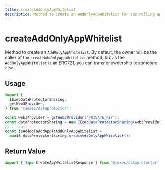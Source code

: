 ```yaml
---
title: createAddOnlyAppWhitelist
description: Method to create an AddOnlyAppWhitelist for controlling app access. The caller becomes the owner by default, with transferable ownership as an ERC721.
---
```


# createAddOnlyAppWhitelist

Method to create an `AddOnlyAppWhitelist`. By default, the owner will be the
caller of the `createAddOnlyAppWhitelist` method, but as the
`AddOnlyAppWhitelist` is an ERC721, you can transfer ownership to someone else.

## Usage

```ts twoslash
import {
  IExecDataProtectorSharing,
  getWeb3Provider,
} from '@iexec/dataprotector';

const web3Provider = getWeb3Provider('PRIVATE_KEY');
const dataProtectorSharing = new IExecDataProtectorSharing(web3Provider);
// ---cut---
const isAddedToAddAppToAddOnlyAppWhitelist =
  await dataProtectorSharing.createAddOnlyAppWhitelist();
```

## Return Value

```ts twoslash
import { type CreateAppWhitelistResponse } from '@iexec/dataprotector';
```
